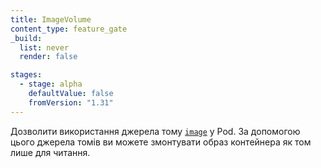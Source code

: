 ```yaml
---
title: ImageVolume
content_type: feature_gate
_build:
  list: never
  render: false

stages:
  - stage: alpha
    defaultValue: false
    fromVersion: "1.31"
---
```

Дозволити використання джерела тому [`image`](/docs/concepts/storage/volumes/) у Pod. За допомогою цього джерела томів ви можете змонтувати образ контейнера як том лише для читання.
